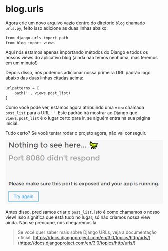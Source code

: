 # blog.urls

Agora crie um novo arquivo vazio dentro do diretório `blog` chamado `urls.py`, feito isso adicione as duas linhas abaixo:

```text
from django.urls import path
from blog import views
```

Aqui nós estamos apenas importando métodos do Django e todos os nossos views do aplicativo blog \(ainda não temos nenhuma, mas teremos em um minuto!\)

Depois disso, nós podemos adicionar nossa primeira URL padrão logo abaixo das duas linhas citadas acima:

```text
urlpatterns = [
    path('', views.post_list)
]
```

Como você pode ver, estamos agora atribuindo uma `view` chamada `post_list` para a URL `''`. Este padrão irá mostrar ao Django que `views.post_list` é o lugar certo para ir, se alguém entra na sua página inicial.

Tudo certo? Se você tentar rodar o projeto agora, não vai conseguir.

![Tela de erro na aplica&#xE7;&#xE3;o](../.gitbook/assets/image%20%2820%29.png)

Antes disso, precisamos criar o `post_list`. Isto é como chamamos o nosso view! Isso significa que está tudo no lugar, só não criamos nossa view ainda. Não se preocupe, nós chegaremos lá.

> Se você quer saber mais sobre Django URLs, veja a documentação oficial: [https://docs.djangoproject.com/en/3.0/topics/http/urls/](https://docs.djangoproject.com/en/3.0/topics/http/urls/)

